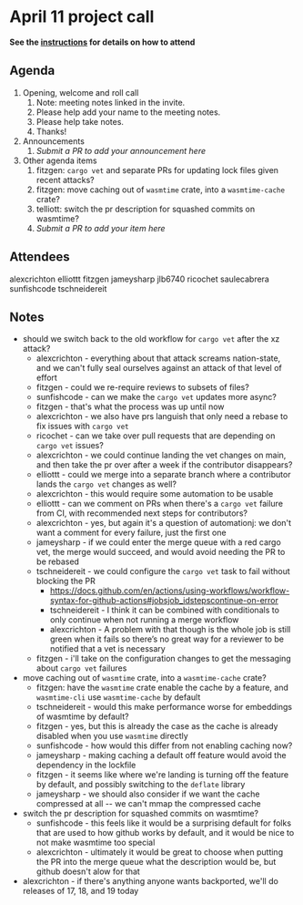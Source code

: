# April 11 project call

**See the [instructions](../README.md) for details on how to attend**

## Agenda

1. Opening, welcome and roll call
    1. Note: meeting notes linked in the invite.
    1. Please help add your name to the meeting notes.
    1. Please help take notes.
    1. Thanks!
1. Announcements
    1. _Submit a PR to add your announcement here_
1. Other agenda items
    1. fitzgen: `cargo vet` and separate PRs for updating lock files given recent attacks?
    1. fitzgen: move caching out of `wasmtime` crate, into a `wasmtime-cache` crate?
    1. telliott: switch the pr description for squashed commits on wasmtime?
    1. _Submit a PR to add your item here_

## Attendees

alexcrichton
elliottt
fitzgen
jameysharp
jlb6740
ricochet
saulecabrera
sunfishcode
tschneidereit

## Notes

* should we switch back to the old workflow for `cargo vet` after the xz attack?
  * alexcrichton - everything about that attack screams nation-state, and
    we can't fully seal ourselves against an attack of that level of effort
  * fitzgen - could we re-require reviews to subsets of files?
  * sunfishcode - can we make the `cargo vet` updates more async?
  * fitzgen - that's what the process was up until now
  * alexcrichton - we also have prs languish that only need a rebase to fix
    issues with `cargo vet`
  * ricochet - can we take over pull requests that are depending on `cargo vet`
    issues?
  * alexcrichton - we could continue landing the vet changes on main, and then
    take the pr over after a week if the contributor disappears?
  * elliottt - could we merge into a separate branch where a contributor lands
    the `cargo vet` changes as well?
  * alexcrichton - this would require some automation to be usable
  * elliottt - can we comment on PRs when there's a `cargo vet` failure from CI,
    with recommended next steps for contributors?
  * alexcrichton - yes, but again it's a question of automationj: we don't want
    a comment for every failure, just the first one
  * jameysharp - if we could enter the merge queue with a red cargo vet, the
    merge would succeed, and would avoid needing the PR to be rebased
  * tschneidereit - we could configure the `cargo vet` task to fail without
    blocking the PR
    * <https://docs.github.com/en/actions/using-workflows/workflow-syntax-for-github-actions#jobsjob_idstepscontinue-on-error>
    * tschneidereit - I think it can be combined with conditionals to only
      continue when not running a merge workflow
    * alexcrichton - A problem with that though is the whole job is still green
      when it fails so there’s no great way for a reviewer to be notified that a
      vet is necessary
  * fitzgen - i'll take on the configuration changes to get the messaging about
    `cargo vet` failures
* move caching out of `wasmtime` crate, into a `wasmtime-cache` crate?
  * fitzgen: have the `wasmtime` crate enable the cache by a feature, and
    `wasmtime-cli` use `wasmtime-cache` by default
  * tschneidereit - would this make performance worse for embeddings of wasmtime
    by default?
  * fitzgen - yes, but this is already the case as the cache is already disabled
    when you use `wasmtime` directly
  * sunfishcode - how would this differ from not enabling caching now?
  * jameysharp - making caching a default off feature would avoid the dependency
    in the lockfile
  * fitzgen - it seems like where we're landing is turning off the feature by
    default, and possibly switching to the `deflate` library
  * jameysharp - we should also consider if we want the cache compressed at all
    -- we can't mmap the compressed cache
* switch the pr description for squashed commits on wasmtime?
  * sunfishcode - this feels like it would be a surprising default for folks
    that are used to how github works by default, and it would be nice to not
    make wasmtime too special
  * alexcrichton - ultimately it would be great to choose when putting the PR
    into the merge queue what the description would be, but github doesn't alow
    for that
* alexcrichton - if there's anything anyone wants backported, we'll do releases
  of 17, 18, and 19 today

